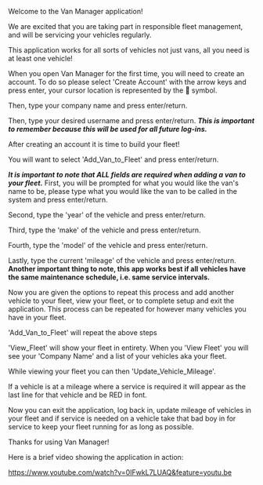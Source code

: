 Welcome to the Van Manager application!

We are excited that you are taking part in responsible fleet management, and will be servicing your vehicles regularly.

This application works for all sorts of vehicles not just vans, all you need is at least one vehicle!

When you open Van Manager for the first time, you will need to create an account. To do so please select 'Create Account' with the arrow keys and press enter, your cursor location is represented by the :minibus: symbol.

Then, type your company name and press enter/return.

Then, type your desired username and press enter/return. ***This is important to remember because this will be used for all future log-ins.***

After creating an account it is time to build your fleet!

You will want to select 'Add_Van_to_Fleet' and press enter/return.

***It is important to note that ALL fields are required when adding a van to your fleet.***
First, you will be prompted for what you would like the van's name to be, please type what you would like the van to be called in the system and press enter/return.

Second, type the 'year' of the vehicle and press enter/return.

Third, type the 'make' of the vehicle and press enter/return.

Fourth, type the 'model' of the vehicle and press enter/return.

Lastly, type the current 'mileage' of the vehicle and press enter/return.
**Another important thing to note, this app works best if all vehicles have the same maintenance schedule, i.e. same service intervals.**

Now you are given the options to repeat this process and add another vehicle to your fleet, view your fleet, or to complete setup and exit the application. This process can be repeated for however many vehicles you have in your fleet.

'Add_Van_to_Fleet' will repeat the above steps

'View_Fleet' will show your fleet in entirety. When you 'View Fleet' you will see your 'Company Name' and a list of your vehicles aka your fleet.

While viewing your fleet you can then 'Update_Vehicle_Mileage'.

If a vehicle is at a mileage where a service is required it will appear as the last line for that vehicle and be RED in font.

Now you can exit the application, log back in, update mileage of vehicles in your fleet and if service is needed on a vehicle take that bad boy in for service to keep your fleet running for as long as possible.

Thanks for using Van Manager!

Here is a brief video showing the application in action:

https://www.youtube.com/watch?v=0IFwkL7LUAQ&feature=youtu.be